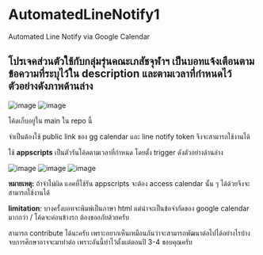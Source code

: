 # AutomatedLineNotify1
Automated Line Notify via Google Calendar

## โปรเจคส่วนตัวใช้กับกลุ่มรุ่นคณะเภสัชจุฬาฯ เป็นบอทแจ้งเตือนตามข้อความที่ระบุไว้ใน description และตามเวลาที่กำหนดไว้ ตัวอย่างดังภาพด้านล่าง

![image](https://user-images.githubusercontent.com/82520836/206361304-533954b8-2604-4995-a620-de24dcf7d897.png)
![image](https://user-images.githubusercontent.com/82520836/206361071-943b9349-d9e5-4cda-a92d-7f5365718ca0.png)

โค้ดเก็บอยู่ใน main ใน repo นี้

จำเป็นต้องใช้ public link ของ gg calendar และ line notify token จึงจะสามารถใช้งานได้

ใช้ **appscripts** เป็นตัวรันโค้ดตามเวลาที่กำหนด โดยตั้ง trigger ดังตัวอย่างด้านล่าง

![image](https://user-images.githubusercontent.com/82520836/206361426-5dc9d1b5-e334-4f33-8e1d-f0c171ae03cd.png)
![image](https://user-images.githubusercontent.com/82520836/206361445-7d7716a8-884b-4560-bff4-f9cc610aaaf3.png)
![image](https://user-images.githubusercontent.com/82520836/206361481-c3e9dac3-ad81-4245-a7d1-a78e844a2395.png)

**หมายเหตุ:** ถ้าจำไม่ผิด แอคที่ใช้รัน appscripts จะต้อง access calendar นั้น ๆ ได้ด้วยจึงจะสามารถใช้งานได้

**limitation**: บางครั้งบอทจะพิมพ์เป็นภาษา html แต่น่าจะเป็นข้อจำกัดของ google calendar มากกว่า / โค้ดจะค่อนข้างรก ต้องขออภัยด้วยครับ

สามารถ contribute ได้นะครับ เพราะอยากเห็นเหมือนกันว่าจะสามารถพัฒนาต่อไปได้อย่างไรบ้าง จบการศึกษาอาจจะมาทำต่อ เพราะอันนี้ทำไว้ตั้งแต่ตอนปี 3-4 ขอบคุณครับ
